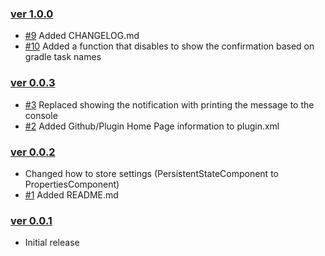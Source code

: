### [ver 1.0.0](https://github.com/shiraji/GradleConfirmation/releases/tag/v1.0.0)

* [#9](https://github.com/shiraji/GradleConfirmation/issues/9) Added CHANGELOG.md
* [#10](https://github.com/shiraji/GradleConfirmation/issues/10) Added a function that disables to show the confirmation based on gradle task names

### [ver 0.0.3](https://github.com/shiraji/GradleConfirmation/releases/tag/v0.0.3)

* [#3](https://github.com/shiraji/GradleConfirmation/issues/3) Replaced showing the notification with printing the message to the console
* [#2](https://github.com/shiraji/GradleConfirmation/issues/2) Added Github/Plugin Home Page information to plugin.xml

### [ver 0.0.2](https://github.com/shiraji/GradleConfirmation/releases/tag/v0.0.2)

* Changed how to store settings (PersistentStateComponent to PropertiesComponent)
* [#1](https://github.com/shiraji/GradleConfirmation/issues/1) Added README.md

### [ver 0.0.1](https://github.com/shiraji/GradleConfirmation/releases/tag/v0.0.1)

* Initial release
